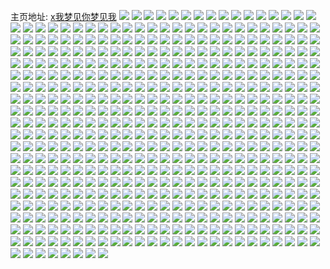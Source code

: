主页地址: [x我梦见你梦见我](https://weibo.com/u/5977188465) 
![](https://wx4.sinaimg.cn/mw2000/006wvFLzly1h5cghpqr9rj30j60j6wf4.jpg) 
![](https://wx4.sinaimg.cn/mw2000/006wvFLzly1h5bfsxnm4qj30ho0gt763.jpg) 
![](https://wx4.sinaimg.cn/mw2000/006wvFLzly1h5b584u27hj31400u0dmn.jpg) 
![](https://wx4.sinaimg.cn/mw2000/006wvFLzly1h5b58yd6naj308c08cglr.jpg) 
![](https://wx4.sinaimg.cn/mw2000/006wvFLzly1h57rzgthncj30n01dsadx.jpg) 
![](https://wx4.sinaimg.cn/mw2000/006wvFLzly1h577f4n6uaj30u00u03zz.jpg) 
![](https://wx4.sinaimg.cn/mw2000/006wvFLzly1h53150cgvrj30dr0deq3c.jpg) 
![](https://wx4.sinaimg.cn/mw2000/006wvFLzly1h50iwez4wej30u014g11u.jpg) 
![](https://wx4.sinaimg.cn/mw2000/006wvFLzly1h50iwbhvygj30n00c9gm1.jpg) 
![](https://wx4.sinaimg.cn/mw2000/006wvFLzly1h4ym96m2jgj30u0140afv.jpg) 
![](https://wx4.sinaimg.cn/mw2000/006wvFLzly1h4ym98xtp4j30n00n0myi.jpg) 
![](https://wx4.sinaimg.cn/mw2000/006wvFLzly1h4xebi1ktaj30n01dsjsm.jpg) 
![](https://wx4.sinaimg.cn/mw2000/006wvFLzly1h4xebi87a8j30h90aft9c.jpg) 
![](https://wx4.sinaimg.cn/mw2000/006wvFLzly1h4v18kxrm2j31400u0gw9.jpg) 
![](https://wx4.sinaimg.cn/mw2000/006wvFLzly1h4v18leuzsj31400u07a9.jpg) 
![](https://wx4.sinaimg.cn/mw2000/006wvFLzly1h4v19a64v6j30u00vjq6n.jpg) 
![](https://wx4.sinaimg.cn/mw2000/006wvFLzly1h4v18tbi1nj30dw0dwt9n.jpg) 
![](https://wx4.sinaimg.cn/mw2000/006wvFLzly1h4typhq037j31870u0432.jpg) 
![](https://wx4.sinaimg.cn/mw2000/006wvFLzly1h4rpqqn0ssj30gq0afjrj.jpg) 
![](https://wx4.sinaimg.cn/mw2000/006wvFLzly1h4rpqq6gh0j30hs0hsq3z.jpg) 
![](https://wx4.sinaimg.cn/mw2000/006wvFLzly1h4rdmv8sh6j30er0c674j.jpg) 
![](https://wx4.sinaimg.cn/mw2000/006wvFLzly1h4qjcexuu9j31900oln05.jpg) 
![](https://wx4.sinaimg.cn/mw2000/006wvFLzly1h4qj7uxaqcj30tu0x9gsr.jpg) 
![](https://wx4.sinaimg.cn/mw2000/006wvFLzly1h4qjdrmn6wj30n00v0q4d.jpg) 
![](https://wx4.sinaimg.cn/mw2000/006wvFLzly1h4qj7vga4mj30n01ds0tx.jpg) 
![](https://wx4.sinaimg.cn/mw2000/006wvFLzly1h4qjee7ze7j30hj09zaae.jpg) 
![](https://wx4.sinaimg.cn/mw2000/006wvFLzly1h4qj695xwqj30j60j6gn0.jpg) 
![](https://wx4.sinaimg.cn/mw2000/006wvFLzgy1h4q0z26gt5j31940u0alg.jpg) 
![](https://wx4.sinaimg.cn/mw2000/006wvFLzgy1h4q0zhzun3j30bg0aoq37.jpg) 
![](https://wx4.sinaimg.cn/mw2000/006wvFLzgy1h4petecepoj31400u0q9x.jpg) 
![](https://wx4.sinaimg.cn/mw2000/006wvFLzgy1h4pet8uw4bj30n01dsn1t.jpg) 
![](https://wx4.sinaimg.cn/mw2000/006wvFLzgy1h4o6inr2l4j33402c0e82.jpg) 
![](https://wx4.sinaimg.cn/mw2000/006wvFLzgy1h4n26nofdzj33402c0kjl.jpg) 
![](https://wx4.sinaimg.cn/mw2000/006wvFLzgy1h4n26lu2fsj33402c0u0x.jpg) 
![](https://wx4.sinaimg.cn/mw2000/006wvFLzgy1h4n26ji8olj33402c0kjm.jpg) 
![](https://wx4.sinaimg.cn/mw2000/006wvFLzgy1h4n26tpj30j30ho0lxtbp.jpg) 
![](https://wx4.sinaimg.cn/mw2000/006wvFLzgy1h4lw2sop1gj30gi0rhgow.jpg) 
![](https://wx4.sinaimg.cn/mw2000/006wvFLzgy1h4lve08qzvj30hd0u4wij.jpg) 
![](https://wx4.sinaimg.cn/mw2000/006wvFLzgy1h4lve10fwjj30hn0uwn0a.jpg) 
![](https://wx4.sinaimg.cn/mw2000/006wvFLzgy1h4lve1u97kj30i40mwgoo.jpg) 
![](https://wx4.sinaimg.cn/mw2000/006wvFLzgy1h4lveoqeeuj30i20zc0xh.jpg) 
![](https://wx4.sinaimg.cn/mw2000/006wvFLzgy1h4lvf2uycoj30gz0gztam.jpg) 
![](https://wx4.sinaimg.cn/mw2000/006wvFLzly1h4jlxqvyauj308c087jrh.jpg) 
![](https://wx4.sinaimg.cn/mw2000/006wvFLzly1h4ib3kht56j31ds0n0wzy.jpg) 
![](https://wx4.sinaimg.cn/mw2000/006wvFLzly1h4g5nbvpnej31z322dhdt.jpg) 
![](https://wx4.sinaimg.cn/mw2000/006wvFLzly1h4g5ncw1psj32021zxnpd.jpg) 
![](https://wx4.sinaimg.cn/mw2000/006wvFLzly1h4g5ndbd5nj30iu0iuwf6.jpg) 
![](https://wx4.sinaimg.cn/mw2000/006wvFLzly1h4eyb6gluxj30hk14yahw.jpg) 
![](https://wx4.sinaimg.cn/mw2000/006wvFLzly1h4eyblkuv6j30gi12sq7r.jpg) 
![](https://wx4.sinaimg.cn/mw2000/006wvFLzly1h4ey41xb3xj30gb10qwgw.jpg) 
![](https://wx4.sinaimg.cn/mw2000/006wvFLzly1h4e9xfkghnj30u00u0tdx.jpg) 
![](https://wx4.sinaimg.cn/mw2000/006wvFLzly1h4cq6akidgj30qo1jk7bu.jpg) 
![](https://wx4.sinaimg.cn/mw2000/006wvFLzly1h4cnlu468gj32c0340u0y.jpg) 
![](https://wx4.sinaimg.cn/mw2000/006wvFLzly1h4cnm0evvej30rh11pn2u.jpg) 
![](https://wx4.sinaimg.cn/mw2000/006wvFLzly1h4cnm8xkonj30hp0vtaf7.jpg) 
![](https://wx4.sinaimg.cn/mw2000/006wvFLzly1h4cnlzun7rj33402c0e82.jpg) 
![](https://wx4.sinaimg.cn/mw2000/006wvFLzly1h4cnlst4omj31ds0n0qli.jpg) 
![](https://wx4.sinaimg.cn/mw2000/006wvFLzly1h4cnlx9f14j31ds0n0qrv.jpg) 
![](https://wx4.sinaimg.cn/mw2000/006wvFLzly1h4bihr4pxsj32u72b14qr.jpg) 
![](https://wx4.sinaimg.cn/mw2000/006wvFLzly1h4bigbedi2j32vd288b2a.jpg) 
![](https://wx4.sinaimg.cn/mw2000/006wvFLzly1h4big9j82bj31g811zh1i.jpg) 
![](https://wx4.sinaimg.cn/mw2000/006wvFLzly1h4bigbsfgqj30h10iomz4.jpg) 
![](https://wx4.sinaimg.cn/mw2000/006wvFLzly1h4ad826b8zj33402c0x6r.jpg) 
![](https://wx4.sinaimg.cn/mw2000/006wvFLzly1h4ad83o5xlj33402c0npf.jpg) 
![](https://wx4.sinaimg.cn/mw2000/006wvFLzly1h4ad85yesnj33402c01l0.jpg) 
![](https://wx4.sinaimg.cn/mw2000/006wvFLzly1h4ad87bkxzj33402c04qq.jpg) 
![](https://wx4.sinaimg.cn/mw2000/006wvFLzly1h4ad88aqqfj33402c0u0x.jpg) 
![](https://wx4.sinaimg.cn/mw2000/006wvFLzly1h4ad89ea2hj33402c0kjm.jpg) 
![](https://wx4.sinaimg.cn/mw2000/006wvFLzly1h4ad8bu6qzj33402c0hdw.jpg) 
![](https://wx4.sinaimg.cn/mw2000/006wvFLzly1h4ad8d7s42j33402c07wi.jpg) 
![](https://wx4.sinaimg.cn/mw2000/006wvFLzly1h4ad8fskycj33402c0e83.jpg) 
![](https://wx4.sinaimg.cn/mw2000/006wvFLzly1h4ad8h1wbpj33402c0qv5.jpg) 
![](https://wx4.sinaimg.cn/mw2000/006wvFLzly1h4ad8i35qgj33402c0b2a.jpg) 
![](https://wx4.sinaimg.cn/mw2000/006wvFLzly1h4ad8jn3nyj33402c07wj.jpg) 
![](https://wx4.sinaimg.cn/mw2000/006wvFLzly1h4ad8lltruj33402c0npd.jpg) 
![](https://wx4.sinaimg.cn/mw2000/006wvFLzly1h4adhi5ttnj325l2vu4qp.jpg) 
![](https://wx4.sinaimg.cn/mw2000/006wvFLzly1h48x0abozkj30bk0kt75l.jpg) 
![](https://wx4.sinaimg.cn/mw2000/006wvFLzly1h48x5bw7o4j30kw0hddi3.jpg) 
![](https://wx4.sinaimg.cn/mw2000/006wvFLzly1h48x1l5qyij30h9126q6v.jpg) 
![](https://wx4.sinaimg.cn/mw2000/006wvFLzly1h48x07htmij32c01nk4qp.jpg) 
![](https://wx4.sinaimg.cn/mw2000/006wvFLzly1h48x0bqhewj330b22h7wi.jpg) 
![](https://wx4.sinaimg.cn/mw2000/006wvFLzly1h481hza81sj30n01dsk87.jpg) 
![](https://wx4.sinaimg.cn/mw2000/006wvFLzly1h481juq13jj30mr0cxt9j.jpg) 
![](https://wx4.sinaimg.cn/mw2000/006wvFLzly1h481jc3sfpj30u01hc10y.jpg) 
![](https://wx4.sinaimg.cn/mw2000/006wvFLzly1h481jfauvdj30jb0etjtg.jpg) 
![](https://wx4.sinaimg.cn/mw2000/006wvFLzly1h481jd753cj30t50vm76t.jpg) 
![](https://wx4.sinaimg.cn/mw2000/006wvFLzly1h481jcpjcej30n00j2wf3.jpg) 
![](https://wx4.sinaimg.cn/mw2000/006wvFLzly1h47lqhetevj32y624mu0y.jpg) 
![](https://wx4.sinaimg.cn/mw2000/006wvFLzly1h47lqizb7jj33402c0u0x.jpg) 
![](https://wx4.sinaimg.cn/mw2000/006wvFLzly1h47lqkr2r7j33402c0b2a.jpg) 
![](https://wx4.sinaimg.cn/mw2000/006wvFLzly1h47lqmf7gsj334020xb2a.jpg) 
![](https://wx4.sinaimg.cn/mw2000/006wvFLzly1h47lqnpg73j33402c0kjl.jpg) 
![](https://wx4.sinaimg.cn/mw2000/006wvFLzly1h47lqrc31uj33402c0hdu.jpg) 
![](https://wx4.sinaimg.cn/mw2000/006wvFLzly1h45r09wltcj32qa21pe81.jpg) 
![](https://wx4.sinaimg.cn/mw2000/006wvFLzly1h45r0afgkpj30qg0k4thp.jpg) 
![](https://wx4.sinaimg.cn/mw2000/006wvFLzly1h45r0auulpj30j7105afe.jpg) 
![](https://wx4.sinaimg.cn/mw2000/006wvFLzly1h45r0b4le3j30ji0bdq5c.jpg) 
![](https://wx4.sinaimg.cn/mw2000/006wvFLzly1h43ah4k5ipj30kk0em0uu.jpg) 
![](https://wx4.sinaimg.cn/mw2000/006wvFLzly1h43ahwbv7zj30gu0c7q4d.jpg) 
![](https://wx4.sinaimg.cn/mw2000/006wvFLzly1h43ahcwowdj33402c0u0x.jpg) 
![](https://wx4.sinaimg.cn/mw2000/006wvFLzly1h43ahxut2qj33402c0kjm.jpg) 
![](https://wx4.sinaimg.cn/mw2000/006wvFLzly1h43ahzfbcij33402c0kjm.jpg) 
![](https://wx4.sinaimg.cn/mw2000/006wvFLzly1h43ahb56ytj33402c0hdv.jpg) 
![](https://wx4.sinaimg.cn/mw2000/006wvFLzly1h428fmesnuj30j60j6jsw.jpg) 
![](https://wx4.sinaimg.cn/mw2000/006wvFLzly1h428ir1n8zj30gl13vn18.jpg) 
![](https://wx4.sinaimg.cn/mw2000/006wvFLzly1h4173ep0uyj30j60j6jsw.jpg) 
![](https://wx4.sinaimg.cn/mw2000/006wvFLzly1h4121vt2l7j30h114mwkd.jpg) 
![](https://wx4.sinaimg.cn/mw2000/006wvFLzly1h4121w3scpj30hv13fn2l.jpg) 
![](https://wx4.sinaimg.cn/mw2000/006wvFLzly1h4121vjgsij30h911njwp.jpg) 
![](https://wx4.sinaimg.cn/mw2000/006wvFLzly1h411vmovllj30tz0mik4j.jpg) 
![](https://wx4.sinaimg.cn/mw2000/006wvFLzly1h411vnfrsrj31co0rdnco.jpg) 
![](https://wx4.sinaimg.cn/mw2000/006wvFLzly1h411vm074sj30tz0mi7c9.jpg) 
![](https://wx4.sinaimg.cn/mw2000/006wvFLzly1h411vprsnhj313u0svwru.jpg) 
![](https://wx4.sinaimg.cn/mw2000/006wvFLzly1h4121v5z7dj30fo14pdkl.jpg) 
![](https://wx4.sinaimg.cn/mw2000/006wvFLzly1h3zuj1r98ej30hs0hsq4v.jpg) 
![](https://wx4.sinaimg.cn/mw2000/006wvFLzly1h3ytr08lesj30kb0mw79b.jpg) 
![](https://wx4.sinaimg.cn/mw2000/006wvFLzly1h3ytr0kcfxj31c60it75q.jpg) 
![](https://wx4.sinaimg.cn/mw2000/006wvFLzly1h3ytqzs6arj30jg0jgdhm.jpg) 
![](https://wx4.sinaimg.cn/mw2000/006wvFLzly1h3yr7mgec0j30hi0hugnp.jpg) 
![](https://wx4.sinaimg.cn/mw2000/006wvFLzly1h3xlzkjunqj33402c0x6q.jpg) 
![](https://wx4.sinaimg.cn/mw2000/006wvFLzly1h3xlzlj4fdj30h711g43v.jpg) 
![](https://wx4.sinaimg.cn/mw2000/006wvFLzly1h3xm01np2rj30hv0kk0vw.jpg) 
![](https://wx4.sinaimg.cn/mw2000/006wvFLzly1h3xlzmq10fj32c0340hdu.jpg) 
![](https://wx4.sinaimg.cn/mw2000/006wvFLzly1h3xlzga41kj30n01dsdgl.jpg) 
![](https://wx4.sinaimg.cn/mw2000/006wvFLzly1h3xm3prsmmj30fb0fngo7.jpg) 
![](https://wx4.sinaimg.cn/mw2000/006wvFLzly1h3v9a0t1qkj30fx0kvjut.jpg) 
![](https://wx4.sinaimg.cn/mw2000/006wvFLzly1h3u47h7bdij30gd0eg764.jpg) 
![](https://wx4.sinaimg.cn/mw2000/006wvFLzly1h3u474pgh5j33402c0u0y.jpg) 
![](https://wx4.sinaimg.cn/mw2000/006wvFLzly1h3u47hy53jj30m80godhk.jpg) 
![](https://wx4.sinaimg.cn/mw2000/006wvFLzly1h3u47caqb8j33402c0qv5.jpg) 
![](https://wx4.sinaimg.cn/mw2000/006wvFLzly1h3u47eqtwuj32c03401kz.jpg) 
![](https://wx4.sinaimg.cn/mw2000/006wvFLzly1h3u477lb5ij33402c0e81.jpg) 
![](https://wx4.sinaimg.cn/mw2000/006wvFLzly1h3snbwvmxmj30gz0x8mz3.jpg) 
![](https://wx4.sinaimg.cn/mw2000/006wvFLzly1h3snbwkds0j30hd0dggm6.jpg) 
![](https://wx4.sinaimg.cn/mw2000/006wvFLzly1h3snciwwxej30u01hc7f1.jpg) 
![](https://wx4.sinaimg.cn/mw2000/006wvFLzly1h3sh1i16v2j30jz0ic75s.jpg) 
![](https://wx4.sinaimg.cn/mw2000/006wvFLzly1h3q5pxvm70j31ds0n0av3.jpg) 
![](https://wx4.sinaimg.cn/mw2000/006wvFLzly1h3q5pv8a15j31ds0n0asm.jpg) 
![](https://wx4.sinaimg.cn/mw2000/006wvFLzly1h3q5q0189xj31ds0n0kal.jpg) 
![](https://wx4.sinaimg.cn/mw2000/006wvFLzly1h3q5q2hrlsj31ds0n04ia.jpg) 
![](https://wx4.sinaimg.cn/mw2000/006wvFLzly1h3q5q5ke9xj31ds0n0qq6.jpg) 
![](https://wx4.sinaimg.cn/mw2000/006wvFLzly1h3q5q9nj13j31ds0n0e2v.jpg) 
![](https://wx4.sinaimg.cn/mw2000/006wvFLzly1h3q5qcifvbj31ds0n0qps.jpg) 
![](https://wx4.sinaimg.cn/mw2000/006wvFLzly1h3q5qf073qj31ds0n0qod.jpg) 
![](https://wx4.sinaimg.cn/mw2000/006wvFLzly1h3oxnzocz9j30jd0glq6l.jpg) 
![](https://wx4.sinaimg.cn/mw2000/006wvFLzly1h3oxnuwv1wj30ga0h041o.jpg) 
![](https://wx4.sinaimg.cn/mw2000/006wvFLzly1h3oeir89ltj30fq0j5t9g.jpg) 
![](https://wx4.sinaimg.cn/mw2000/006wvFLzly1h3oeithf2ej31ds0n0goj.jpg) 
![](https://wx4.sinaimg.cn/mw2000/006wvFLzly1h3odewn32uj32c0340x6p.jpg) 
![](https://wx4.sinaimg.cn/mw2000/006wvFLzly1h3oddr8c8kj30tz0miq9x.jpg) 
![](https://wx4.sinaimg.cn/mw2000/006wvFLzly1h3odexbkusj31u31dk7s3.jpg) 
![](https://wx4.sinaimg.cn/mw2000/006wvFLzly1h3oddsloe5j33402c07wi.jpg) 
![](https://wx4.sinaimg.cn/mw2000/006wvFLzly1h3oddt99jej30tz0mi106.jpg) 
![](https://wx4.sinaimg.cn/mw2000/006wvFLzly1h3oddrsq6uj30i506ht8y.jpg) 
![](https://wx4.sinaimg.cn/mw2000/006wvFLzly1h3oddtulzuj33402c0e81.jpg) 
![](https://wx4.sinaimg.cn/mw2000/006wvFLzly1h3odey9s2tj33402c0npe.jpg) 
![](https://wx4.sinaimg.cn/mw2000/006wvFLzly1h3odeuujxyj32c0340qv6.jpg) 
![](https://wx4.sinaimg.cn/mw2000/006wvFLzly1h3mfyckgt9j30ip05gq3s.jpg) 
![](https://wx4.sinaimg.cn/mw2000/006wvFLzly1h3mfyc50x2j30tz0migte.jpg) 
![](https://wx4.sinaimg.cn/mw2000/006wvFLzly1h3m0bw9hlwj30kb0orq82.jpg) 
![](https://wx4.sinaimg.cn/mw2000/006wvFLzly1h3kuf1q740j33402c0e83.jpg) 
![](https://wx4.sinaimg.cn/mw2000/006wvFLzly1h3kufgz96aj32272qx7wh.jpg) 
![](https://wx4.sinaimg.cn/mw2000/006wvFLzly1h3kuffisfpj33402c07wi.jpg) 
![](https://wx4.sinaimg.cn/mw2000/006wvFLzly1h3jknwu7tdj32c03407wi.jpg) 
![](https://wx4.sinaimg.cn/mw2000/006wvFLzly1h3jknyay2oj30tz0mi174.jpg) 
![](https://wx4.sinaimg.cn/mw2000/006wvFLzly1h3jknz53ctj30tz0min8d.jpg) 
![](https://wx4.sinaimg.cn/mw2000/006wvFLzly1h3jko0d3pkj30tz0miwpz.jpg) 
![](https://wx4.sinaimg.cn/mw2000/006wvFLzly1h3jko2hm96j32c03401l0.jpg) 
![](https://wx4.sinaimg.cn/mw2000/006wvFLzly1h3jknzis5qj30ku0kuq4g.jpg) 
![](https://wx4.sinaimg.cn/mw2000/006wvFLzly1h3ik33bq78j32c0341npe.jpg) 
![](https://wx4.sinaimg.cn/mw2000/006wvFLzly1h3ik377kfhj31ds0n0dxy.jpg) 
![](https://wx4.sinaimg.cn/mw2000/006wvFLzly1h3ik34rvisj30gm0fxabm.jpg) 
![](https://wx4.sinaimg.cn/mw2000/006wvFLzly1h3ik329fo5j30gw0xzn0s.jpg) 
![](https://wx4.sinaimg.cn/mw2000/006wvFLzly1h3haeqo55jj32c0340u0y.jpg) 
![](https://wx4.sinaimg.cn/mw2000/006wvFLzly1h3haeol45xj30jw0jw40o.jpg) 
![](https://wx4.sinaimg.cn/mw2000/006wvFLzly1h3g2r13vakj33402c0kjm.jpg) 
![](https://wx4.sinaimg.cn/mw2000/006wvFLzly1h3g2o3tgeoj32c0340b2a.jpg) 
![](https://wx4.sinaimg.cn/mw2000/006wvFLzly1h3fx7o5iooj33402c0kjn.jpg) 
![](https://wx4.sinaimg.cn/mw2000/006wvFLzly1h3fx7sixaxj33402c0b2a.jpg) 
![](https://wx4.sinaimg.cn/mw2000/006wvFLzly1h3fxbkxmulj30g20diwgn.jpg) 
![](https://wx4.sinaimg.cn/mw2000/006wvFLzly1h3fx7t3nkbj30u00tmdjs.jpg) 
![](https://wx4.sinaimg.cn/mw2000/006wvFLzly1h3ez3yzpx6j30gt1220zj.jpg) 
![](https://wx4.sinaimg.cn/mw2000/006wvFLzly1h3ez41x2iqj31ds0n0qi3.jpg) 
![](https://wx4.sinaimg.cn/mw2000/006wvFLzly1h3ez4271wuj30jz0icq4b.jpg) 
![](https://wx4.sinaimg.cn/mw2000/006wvFLzly1h3em3ad686j30xx0lu44e.jpg) 
![](https://wx4.sinaimg.cn/mw2000/006wvFLzly1h3cs4gs0qmj30my09p74t.jpg) 
![](https://wx4.sinaimg.cn/mw2000/006wvFLzly1h3cs4f0zfdj33402c0qv7.jpg) 
![](https://wx4.sinaimg.cn/mw2000/006wvFLzly1h3bk0ufxurj32on1rm1kx.jpg) 
![](https://wx4.sinaimg.cn/mw2000/006wvFLzly1h3bk0wb8z8j32ys26ye82.jpg) 
![](https://wx4.sinaimg.cn/mw2000/006wvFLzly1h3bk0x8w5nj31y51ep1kx.jpg) 
![](https://wx4.sinaimg.cn/mw2000/006wvFLzly1h3bk0rvbmmj32ky1z9u0x.jpg) 
![](https://wx4.sinaimg.cn/mw2000/006wvFLzly1h3bk0th6a6j33402c07wi.jpg) 
![](https://wx4.sinaimg.cn/mw2000/006wvFLzly1h3bk2lsmoij331b1ujnpd.jpg) 
![](https://wx4.sinaimg.cn/mw2000/006wvFLzly1h3bk2j68irj33402c07wi.jpg) 
![](https://wx4.sinaimg.cn/mw2000/006wvFLzly1h3bk2kskuwj33022914qq.jpg) 
![](https://wx4.sinaimg.cn/mw2000/006wvFLzly1h3bk1az3p6j30hl112gpz.jpg) 
![](https://wx4.sinaimg.cn/mw2000/006wvFLzly1h39c8v4vwnj33402c0b29.jpg) 
![](https://wx4.sinaimg.cn/mw2000/006wvFLzly1h39c8w5w75j33402c07wh.jpg) 
![](https://wx4.sinaimg.cn/mw2000/006wvFLzly1h39c8tio44j31mo268b29.jpg) 
![](https://wx4.sinaimg.cn/mw2000/006wvFLzly1h39c8y5exuj30tz0min3c.jpg) 
![](https://wx4.sinaimg.cn/mw2000/006wvFLzly1h38o8mfql7j30eq0de0tc.jpg) 
![](https://wx4.sinaimg.cn/mw2000/006wvFLzly1h384sr56bqj30mz12679d.jpg) 
![](https://wx4.sinaimg.cn/mw2000/006wvFLzly1h384srfmsfj30n010haf9.jpg) 
![](https://wx4.sinaimg.cn/mw2000/006wvFLzly1h384sqdnk2j30n0081q48.jpg) 
![](https://wx4.sinaimg.cn/mw2000/006wvFLzly1h384srpb81j30n013sgrl.jpg) 
![](https://wx4.sinaimg.cn/mw2000/006wvFLzly1h36vpbkoy9j32c0340hdw.jpg) 
![](https://wx4.sinaimg.cn/mw2000/006wvFLzly1h36vpholvsj32c0340e82.jpg) 
![](https://wx4.sinaimg.cn/mw2000/006wvFLzly1h35wlq4p0ij30n01dstal.jpg) 
![](https://wx4.sinaimg.cn/mw2000/006wvFLzly1h35wlqivzdj30lx0lxq4q.jpg) 
![](https://wx4.sinaimg.cn/mw2000/006wvFLzly1h35qsey9faj30tz0miqax.jpg) 
![](https://wx4.sinaimg.cn/mw2000/006wvFLzly1h35qsfvadbj30tz0mhdqj.jpg) 
![](https://wx4.sinaimg.cn/mw2000/006wvFLzly1h35qsh3tqzj30tz0min51.jpg) 
![](https://wx4.sinaimg.cn/mw2000/006wvFLzly1h33fpy1k5qj33402c04qr.jpg) 
![](https://wx4.sinaimg.cn/mw2000/006wvFLzly1h33fpyp694j31d30rl7b4.jpg) 
![](https://wx4.sinaimg.cn/mw2000/006wvFLzly1h33fq09eq3j33402c01kx.jpg) 
![](https://wx4.sinaimg.cn/mw2000/006wvFLzly1h33fq1n8hlj33402c07wh.jpg) 
![](https://wx4.sinaimg.cn/mw2000/006wvFLzly1h33fpvjm6xj330k29fhdu.jpg) 
![](https://wx4.sinaimg.cn/mw2000/006wvFLzly1h33fq2p93pj32zw28xhdt.jpg) 
![](https://wx4.sinaimg.cn/mw2000/006wvFLzly1h33fq9cg6xj331g2a3qv7.jpg) 
![](https://wx4.sinaimg.cn/mw2000/006wvFLzly1h33fq65j9cj33402c0hdw.jpg) 
![](https://wx4.sinaimg.cn/mw2000/006wvFLzly1h33g04mwz5j30hv16zdmb.jpg) 
![](https://wx4.sinaimg.cn/mw2000/006wvFLzly1h31q9f2b4mj30c80c8wek.jpg) 
![](https://wx4.sinaimg.cn/mw2000/006wvFLzly1h318w5ztrij32c0340e82.jpg) 
![](https://wx4.sinaimg.cn/mw2000/006wvFLzly1h318w8dutij33402c0npe.jpg) 
![](https://wx4.sinaimg.cn/mw2000/006wvFLzly1h318wawmsnj32c0340b2c.jpg) 
![](https://wx4.sinaimg.cn/mw2000/006wvFLzly1h318wc6rr4j33402c0hdt.jpg) 
![](https://wx4.sinaimg.cn/mw2000/006wvFLzly1h318w40qr3j32o03k0x6r.jpg) 
![](https://wx4.sinaimg.cn/mw2000/006wvFLzly1h318wny4t1j30xh0u0dl5.jpg) 
![](https://wx4.sinaimg.cn/mw2000/006wvFLzly1h2zxvve3n9j33402c0u0x.jpg) 
![](https://wx4.sinaimg.cn/mw2000/006wvFLzly1h2zxvtufvnj33402c0b2a.jpg) 
![](https://wx4.sinaimg.cn/mw2000/006wvFLzly1h2zxvwpalrj33402c0b2a.jpg) 
![](https://wx4.sinaimg.cn/mw2000/006wvFLzly1h2zxvxuad3j33402c07wi.jpg) 
![](https://wx4.sinaimg.cn/mw2000/006wvFLzly1h2yy54vjhtj30fr0frgm2.jpg) 
![](https://wx4.sinaimg.cn/mw2000/006wvFLzly1h2yxz9q509j30n01dskjl.jpg) 
![](https://wx4.sinaimg.cn/mw2000/006wvFLzly1h2yy56f3q1j30jj0t6n0e.jpg) 
![](https://wx4.sinaimg.cn/mw2000/006wvFLzly1h2wfyqvuirj33402c0b2b.jpg) 
![](https://wx4.sinaimg.cn/mw2000/006wvFLzly1h2wfysmnv5j33402c0kjm.jpg) 
![](https://wx4.sinaimg.cn/mw2000/006wvFLzly1h2wfyugoioj33402c01ky.jpg) 
![](https://wx4.sinaimg.cn/mw2000/006wvFLzly1h2wfz3wcd1j30uj0gln2i.jpg) 
![](https://wx4.sinaimg.cn/mw2000/006wvFLzly1h2ucetj247j30eq0dedgd.jpg) 
![](https://wx4.sinaimg.cn/mw2000/006wvFLzly1h2u3nols6cj33402c0u0y.jpg) 
![](https://wx4.sinaimg.cn/mw2000/006wvFLzly1h2u3npahc4j31lk1767u7.jpg) 
![](https://wx4.sinaimg.cn/mw2000/006wvFLzly1h2u3w8rs0bj30is08yab9.jpg) 
![](https://wx4.sinaimg.cn/mw2000/006wvFLzly1h2tvbe4ry4j30go0got99.jpg) 
![](https://wx4.sinaimg.cn/mw2000/006wvFLzly1h2sokw1e99j30n00kadi3.jpg) 
![](https://wx4.sinaimg.cn/mw2000/006wvFLzly1h2sokrgaidj30n00c73zo.jpg) 
![](https://wx4.sinaimg.cn/mw2000/006wvFLzly1h2sokw7yk6j30n00b4myg.jpg) 
![](https://wx4.sinaimg.cn/mw2000/006wvFLzly1h2sol08u5ij30mz0cjmyx.jpg) 
![](https://wx4.sinaimg.cn/mw2000/006wvFLzly1h2sol0h8tij30mt0aswg6.jpg) 
![](https://wx4.sinaimg.cn/mw2000/006wvFLzly1h2sotifsy4j30n01dsdw3.jpg) 
![](https://wx4.sinaimg.cn/mw2000/006wvFLzly1h2sotir8iwj30u00sttbm.jpg) 
![](https://wx4.sinaimg.cn/mw2000/006wvFLzly1h2s157z593j30mz0k00wk.jpg) 
![](https://wx4.sinaimg.cn/mw2000/006wvFLzly1h2qpmg9vfij33402c04qq.jpg) 
![](https://wx4.sinaimg.cn/mw2000/006wvFLzly1h2qpogk9d6j30yt0ra174.jpg) 
![](https://wx4.sinaimg.cn/mw2000/006wvFLzly1h2qpmo4r1hj33402c0kjn.jpg) 
![](https://wx4.sinaimg.cn/mw2000/006wvFLzly1h2qpoe29fpj310q0s8k5r.jpg) 
![](https://wx4.sinaimg.cn/mw2000/006wvFLzly1h2qpn35uwxj33402c0kjm.jpg) 
![](https://wx4.sinaimg.cn/mw2000/006wvFLzly1h2qpn02qjvj33402c07wj.jpg) 
![](https://wx4.sinaimg.cn/mw2000/006wvFLzly1h2qpor7ewgj31t00u0ww3.jpg) 
![](https://wx4.sinaimg.cn/mw2000/006wvFLzly1h2qpnlydiaj309p062wem.jpg) 
![](https://wx4.sinaimg.cn/mw2000/006wvFLzly1h2qpmkbcioj32c03404qq.jpg) 
![](https://wx4.sinaimg.cn/mw2000/006wvFLzly1h2pl02glxmj30rs0oi40a.jpg) 
![](https://wx4.sinaimg.cn/mw2000/006wvFLzly1h2pkvk92bzj30hj0kb0wj.jpg) 
![](https://wx4.sinaimg.cn/mw2000/006wvFLzly1h2phllz0iuj31o01901kx.jpg) 
![](https://wx4.sinaimg.cn/mw2000/006wvFLzly1h2phlp6d2sj31o0190b03.jpg) 
![](https://wx4.sinaimg.cn/mw2000/006wvFLzly1h2phlqc8dfj31o0190kfe.jpg) 
![](https://wx4.sinaimg.cn/mw2000/006wvFLzly1h2phlqz1mwj33402c0e81.jpg) 
![](https://wx4.sinaimg.cn/mw2000/006wvFLzly1h2phm3hx1aj30cu0cu3ym.jpg) 
![](https://wx4.sinaimg.cn/mw2000/006wvFLzly1h2oiolg35fj33402c0kjl.jpg) 
![](https://wx4.sinaimg.cn/mw2000/006wvFLzly1h2oip4o6xgj30go0goabs.jpg) 
![](https://wx4.sinaimg.cn/mw2000/006wvFLzly1h2o154nc3uj30rs0oi40a.jpg) 
![](https://wx4.sinaimg.cn/mw2000/006wvFLzly1h2n6jlrqkbj33402c0x6q.jpg) 
![](https://wx4.sinaimg.cn/mw2000/006wvFLzly1h2n6jmbykwj30n01ds11c.jpg) 
![](https://wx4.sinaimg.cn/mw2000/006wvFLzly1h2n6jml3obj30n00rwjuu.jpg) 
![](https://wx4.sinaimg.cn/mw2000/006wvFLzly1h2kzpg8l9yj30u01790xs.jpg) 
![](https://wx4.sinaimg.cn/mw2000/006wvFLzly1h2il6ykwlfj33402c0kjm.jpg) 
![](https://wx4.sinaimg.cn/mw2000/006wvFLzly1h2hir3jl7zj31ds0n0gxb.jpg) 
![](https://wx4.sinaimg.cn/mw2000/006wvFLzly1h2hir58cp0j31ds0n013a.jpg) 
![](https://wx4.sinaimg.cn/mw2000/006wvFLzly1h2hir5gtxaj30cu0cu3ym.jpg) 
![](https://wx4.sinaimg.cn/mw2000/006wvFLzly1h2g9hwgadqj31hc0o0akj.jpg) 
![](https://wx4.sinaimg.cn/mw2000/006wvFLzly1h2g9hwvgisj30zk1be105.jpg) 
![](https://wx4.sinaimg.cn/mw2000/006wvFLzly1h2g9ilew9wj33402c0qv6.jpg) 
![](https://wx4.sinaimg.cn/mw2000/006wvFLzly1h2g9i9pg9fj33402c0qv6.jpg) 
![](https://wx4.sinaimg.cn/mw2000/006wvFLzly1h2g9hyypx6j33402c0e82.jpg) 
![](https://wx4.sinaimg.cn/mw2000/006wvFLzly1h2g9idj5prj33402c0hdu.jpg) 
![](https://wx4.sinaimg.cn/mw2000/006wvFLzly1h2g9ihlyvxj33402c0x6r.jpg) 
![](https://wx4.sinaimg.cn/mw2000/006wvFLzly1h2g9hucbmtj32wk26fkjl.jpg) 
![](https://wx4.sinaimg.cn/mw2000/006wvFLzly1h2f4154ncuj33402c0b2a.jpg) 
![](https://wx4.sinaimg.cn/mw2000/006wvFLzly1h2f417i6vmj33402c0qv6.jpg) 
![](https://wx4.sinaimg.cn/mw2000/006wvFLzly1h2f416evgkj33402c0qv6.jpg) 
![](https://wx4.sinaimg.cn/mw2000/006wvFLzly1h2f418kxnnj33402c0qv6.jpg) 
![](https://wx4.sinaimg.cn/mw2000/006wvFLzly1h2f41bwnrgj33402c0npe.jpg) 
![](https://wx4.sinaimg.cn/mw2000/006wvFLzly1h2f41hx1hrj33402c01kz.jpg) 
![](https://wx4.sinaimg.cn/mw2000/006wvFLzly1h2f41gpavkj33402c0qv6.jpg) 
![](https://wx4.sinaimg.cn/mw2000/006wvFLzly1h2f41du0pnj32c03401ky.jpg) 
![](https://wx4.sinaimg.cn/mw2000/006wvFLzly1h2f41f7ixzj32c0340qv5.jpg) 
![](https://wx4.sinaimg.cn/mw2000/006wvFLzly1h2f42z07dej30n01ds4li.jpg) 
![](https://wx4.sinaimg.cn/mw2000/006wvFLzly1h2f4196kjvj30n01ds450.jpg) 
![](https://wx4.sinaimg.cn/mw2000/006wvFLzly1h2f413oyyvj33402c0x6p.jpg) 
![](https://wx4.sinaimg.cn/mw2000/006wvFLzly1h2f41cogwbj30u01hcthl.jpg) 
![](https://wx4.sinaimg.cn/mw2000/006wvFLzly1h2f41j6nk0j33402c04qq.jpg) 
![](https://wx4.sinaimg.cn/mw2000/006wvFLzly1h2f41kdn66j33402c0npf.jpg) 
![](https://wx4.sinaimg.cn/mw2000/006wvFLzly1h2dy86mrt8j33402c0qv6.jpg) 
![](https://wx4.sinaimg.cn/mw2000/006wvFLzly1h2dy855rcpj33402c0npd.jpg) 
![](https://wx4.sinaimg.cn/mw2000/006wvFLzly1h2dy87obc8j33402c0npd.jpg) 
![](https://wx4.sinaimg.cn/mw2000/006wvFLzly1h2dy8pruobj33402c04qq.jpg) 
![](https://wx4.sinaimg.cn/mw2000/006wvFLzly1h2dyanjuv7j30n00lyjuf.jpg) 
![](https://wx4.sinaimg.cn/mw2000/006wvFLzly1h2dy83m0dtj33402c0b2a.jpg) 
![](https://wx4.sinaimg.cn/mw2000/006wvFLzly1h2cszro4hwj33402c0b29.jpg) 
![](https://wx4.sinaimg.cn/mw2000/006wvFLzly1h2csztjlj5j33402c0u0x.jpg) 
![](https://wx4.sinaimg.cn/mw2000/006wvFLzly1h2cszxfitzj30xc33qtx3.jpg) 
![](https://wx4.sinaimg.cn/mw2000/006wvFLzly1h2cszc2tz9j33402c04qr.jpg) 
![](https://wx4.sinaimg.cn/mw2000/006wvFLzly1h2cszn5yc2j33301vt7wi.jpg) 
![](https://wx4.sinaimg.cn/mw2000/006wvFLzly1h2cszhe81qj32ni1zs4qq.jpg) 
![](https://wx4.sinaimg.cn/mw2000/006wvFLzly1h2cszpg6dhj332g271e82.jpg) 
![](https://wx4.sinaimg.cn/mw2000/006wvFLzly1h2cszma1lyj32kt1u3e81.jpg) 
![](https://wx4.sinaimg.cn/mw2000/006wvFLzly1h2cszqpbrdj32td1qoqv5.jpg) 
![](https://wx4.sinaimg.cn/mw2000/006wvFLzly1h2ct32i9a8j332b21i1ky.jpg) 
![](https://wx4.sinaimg.cn/mw2000/006wvFLzly1h2ct317amtj32c0340x6q.jpg) 
![](https://wx4.sinaimg.cn/mw2000/006wvFLzly1h2csziry6kj33402c0npf.jpg) 
![](https://wx4.sinaimg.cn/mw2000/006wvFLzly1h2cszav2zmj33402c07wi.jpg) 
![](https://wx4.sinaimg.cn/mw2000/006wvFLzly1h2cszfxj0hj33402c04qq.jpg) 
![](https://wx4.sinaimg.cn/mw2000/006wvFLzly1h2cszjm85hj32c01ss7wh.jpg) 
![](https://wx4.sinaimg.cn/mw2000/006wvFLzly1h2cszk2cx8j30n00pkgq1.jpg) 
![](https://wx4.sinaimg.cn/mw2000/006wvFLzly1h29k2gkb3hj30go0gjq5c.jpg) 
![](https://wx4.sinaimg.cn/mw2000/006wvFLzly1h286nmh8bvj30tz0mi7f0.jpg) 
![](https://wx4.sinaimg.cn/mw2000/006wvFLzly1h286nn3j9xj30tz0miwp1.jpg) 
![](https://wx4.sinaimg.cn/mw2000/006wvFLzly1h286mc0gi9j32c0340x6q.jpg) 
![](https://wx4.sinaimg.cn/mw2000/006wvFLzly1h286nm2q60j30tz0mi131.jpg) 
![](https://wx4.sinaimg.cn/mw2000/006wvFLzly1h286mgmzscj30go0gkdh9.jpg) 
![](https://wx4.sinaimg.cn/mw2000/006wvFLzly1h26zvhaxlij30ip0krdhq.jpg) 
![](https://wx4.sinaimg.cn/mw2000/006wvFLzly1h26zv8u7brj30n00kwwfq.jpg) 
![](https://wx4.sinaimg.cn/mw2000/006wvFLzly1h26zv8g79hj30n01dsn5q.jpg) 
![](https://wx4.sinaimg.cn/mw2000/006wvFLzly1h2706y11hcj30go0exq4d.jpg) 
![](https://wx4.sinaimg.cn/mw2000/006wvFLzly1h25yjmj4inj33402c0e82.jpg) 
![](https://wx4.sinaimg.cn/mw2000/006wvFLzly1h25vcbtl0oj30n01ds4c6.jpg) 
![](https://wx4.sinaimg.cn/mw2000/006wvFLzly1h25r4e10brj30u01hck79.jpg) 
![](https://wx4.sinaimg.cn/mw2000/006wvFLzly1h25r4isih0j30iz06c3ze.jpg) 
![](https://wx4.sinaimg.cn/mw2000/006wvFLzly1h24rrjxj40j30tz0lzn2y.jpg) 
![](https://wx4.sinaimg.cn/mw2000/006wvFLzly1h24qq2pob8j31410u07an.jpg) 
![](https://wx4.sinaimg.cn/mw2000/006wvFLzly1h24rrlo2jjj30n00jzjso.jpg) 
![](https://wx4.sinaimg.cn/mw2000/006wvFLzly1h24qq1ikdej31t00u0k2t.jpg) 
![](https://wx4.sinaimg.cn/mw2000/006wvFLzly1h23tbmc0jwj30jp0cbgph.jpg) 
![](https://wx4.sinaimg.cn/mw2000/006wvFLzly1h23hws39vfj30mz0nv76m.jpg) 
![](https://wx4.sinaimg.cn/mw2000/006wvFLzly1h23hsz3wddj31250tvdre.jpg) 
![](https://wx4.sinaimg.cn/mw2000/006wvFLzly1h23hsylvt7j30oa0hogrr.jpg) 
![](https://wx4.sinaimg.cn/mw2000/006wvFLzly1h23hszjgxnj30tz0luk2q.jpg) 
![](https://wx4.sinaimg.cn/mw2000/006wvFLzly1h23ht23voxj30si0mh13i.jpg) 
![](https://wx4.sinaimg.cn/mw2000/006wvFLzly1h23ht1ex2uj30tz0mialw.jpg) 
![](https://wx4.sinaimg.cn/mw2000/006wvFLzly1h23hup136uj31vo0v8n6w.jpg) 
![](https://wx4.sinaimg.cn/mw2000/006wvFLzly1h22c70yelej30mz0d2wg8.jpg) 
![](https://wx4.sinaimg.cn/mw2000/006wvFLzly1h22c6ztkz7j31hc0u07lp.jpg) 
![](https://wx4.sinaimg.cn/mw2000/006wvFLzly1h22c70dsyjj30tz0min73.jpg) 
![](https://wx4.sinaimg.cn/mw2000/006wvFLzly1h22c70qwd5j30tz0mi7ax.jpg) 
![](https://wx4.sinaimg.cn/mw2000/006wvFLzly1h22c6yuclkj30tz0mijyw.jpg) 
![](https://wx4.sinaimg.cn/mw2000/006wvFLzly1h22ceihep6j30n01dstic.jpg) 
![](https://wx4.sinaimg.cn/mw2000/006wvFLzly1h22c8ro38yj30mk07ht9h.jpg) 
![](https://wx4.sinaimg.cn/mw2000/006wvFLzly1h21bxsf9xpj30mh12btdh.jpg) 
![](https://wx4.sinaimg.cn/mw2000/006wvFLzly1h21bycnjvij30ok0pgjwm.jpg) 
![](https://wx4.sinaimg.cn/mw2000/006wvFLzly1h20uztn01oj30q00jiq8o.jpg) 
![](https://wx4.sinaimg.cn/mw2000/006wvFLzly1h20uzuyjebj33402c0b2b.jpg) 
![](https://wx4.sinaimg.cn/mw2000/006wvFLzly1h20uzs1eg5j33402c04qr.jpg) 
![](https://wx4.sinaimg.cn/mw2000/006wvFLzly1h20v1elznfj32c03401ky.jpg) 
![](https://wx4.sinaimg.cn/mw2000/006wvFLzly1h20v2crv3cj30tz0miakj.jpg) 
![](https://wx4.sinaimg.cn/mw2000/006wvFLzly1h20lv76prgj30rs0kuaeu.jpg) 
![](https://wx4.sinaimg.cn/mw2000/006wvFLzly1h1yosnlmzgj30tz0miwm3.jpg) 
![](https://wx4.sinaimg.cn/mw2000/006wvFLzly1h1yosmxu18j32c0340qv5.jpg) 
![](https://wx4.sinaimg.cn/mw2000/006wvFLzly1h1yosp8n36j32c0340x6p.jpg) 
![](https://wx4.sinaimg.cn/mw2000/006wvFLzly1h1wvf0iz1zj32yj25zb2a.jpg) 
![](https://wx4.sinaimg.cn/mw2000/006wvFLzly1h1wvk9w5rnj33402b0kjm.jpg) 
![](https://wx4.sinaimg.cn/mw2000/006wvFLzly1h1wvlr22gxj31g51o74qp.jpg) 
![](https://wx4.sinaimg.cn/mw2000/006wvFLzly1h1wqpk6n8mj32th24gkjn.jpg) 
![](https://wx4.sinaimg.cn/mw2000/006wvFLzly1h1wqpl003gj33402c07wi.jpg) 
![](https://wx4.sinaimg.cn/mw2000/006wvFLzly1h1wrhehfkzj33402c0u0z.jpg) 
![](https://wx4.sinaimg.cn/mw2000/006wvFLzly1h1viq488qoj33402c04qq.jpg) 
![](https://wx4.sinaimg.cn/mw2000/006wvFLzly1h1qr9b630ij32i720thdt.jpg) 
![](https://wx4.sinaimg.cn/mw2000/006wvFLzly1h1qrukrzx4j33402c0x6q.jpg) 
![](https://wx4.sinaimg.cn/mw2000/006wvFLzly1h1qr9btcfkj31t00u0tqj.jpg) 
![](https://wx4.sinaimg.cn/mw2000/006wvFLzly1h1qr9hnzgvj33402c0npd.jpg) 
![](https://wx4.sinaimg.cn/mw2000/006wvFLzly1h1qr9yyy52j30qk0q9wgh.jpg) 
![](https://wx4.sinaimg.cn/mw2000/006wvFLzly1h1o3tdht1tj30m80i5wgv.jpg) 
![](https://wx4.sinaimg.cn/mw2000/006wvFLzly1h1o3tdwcwbj30mz0p0wit.jpg) 
![](https://wx4.sinaimg.cn/mw2000/006wvFLzly1h1o3tefhzdj30mz0ovjtr.jpg) 
![](https://wx4.sinaimg.cn/mw2000/006wvFLzly1h1o3te5jc0j30mz0q1jtv.jpg) 
![](https://wx4.sinaimg.cn/mw2000/006wvFLzly1h1jdt8k9r1j30tz0mhdnb.jpg) 
![](https://wx4.sinaimg.cn/mw2000/006wvFLzly1h1jdt7wdzmj31qk15baua.jpg) 
![](https://wx4.sinaimg.cn/mw2000/006wvFLzly1h1jdt7j5h1j308c08cdfn.jpg) 
![](https://wx4.sinaimg.cn/mw2000/006wvFLzly1h1hkxxu1wsj30n01dsnff.jpg) 
![](https://wx4.sinaimg.cn/mw2000/006wvFLzly1h1hkxy8hblj30mv0900uc.jpg) 
![](https://wx4.sinaimg.cn/mw2000/006wvFLzly1h1hkyide6mj30jk0rldl7.jpg) 
![](https://wx4.sinaimg.cn/mw2000/006wvFLzly1h1gmdg5n6kj30jz0iaq6d.jpg) 
![](https://wx4.sinaimg.cn/mw2000/006wvFLzly1h1glt0cwsqj33402c0b29.jpg) 
![](https://wx4.sinaimg.cn/mw2000/006wvFLzly1h1gmdhbg4aj33292c0u0y.jpg) 
![](https://wx4.sinaimg.cn/mw2000/006wvFLzly1h1glt1vimsj33402c07wj.jpg) 
![](https://wx4.sinaimg.cn/mw2000/006wvFLzly1h1glt34bwxj33402br4qr.jpg) 
![](https://wx4.sinaimg.cn/mw2000/006wvFLzly1h1gm0m70h1j32ne1yuhdu.jpg) 
![](https://wx4.sinaimg.cn/mw2000/006wvFLzly1h1gmdi0j5hj330629l4qq.jpg) 
![](https://wx4.sinaimg.cn/mw2000/006wvFLzly1h1gmtvtw5yj33402c0u0y.jpg) 
![](https://wx4.sinaimg.cn/mw2000/006wvFLzly1h1gmdjyrf9j33402c0e84.jpg) 
![](https://wx4.sinaimg.cn/mw2000/006wvFLzly1h1fgbq3otbj33402c0b29.jpg) 
![](https://wx4.sinaimg.cn/mw2000/006wvFLzly1h1fg9etg6pj33402c04qq.jpg) 
![](https://wx4.sinaimg.cn/mw2000/006wvFLzly1h1fgbr0slaj33402c0x6p.jpg) 
![](https://wx4.sinaimg.cn/mw2000/006wvFLzly1h1fgboebmaj30m70xqadh.jpg) 
![](https://wx4.sinaimg.cn/mw2000/006wvFLzly1h1fgbo531vj30m00yggop.jpg) 
![](https://wx4.sinaimg.cn/mw2000/006wvFLzly1h1fgbp0083j30mz0ky40z.jpg) 
![](https://wx4.sinaimg.cn/mw2000/006wvFLzly1h1fgbp9k1mj30mv0k80ts.jpg) 
![](https://wx4.sinaimg.cn/mw2000/006wvFLzly1h1fgc9qe5nj30n013r0zq.jpg) 
![](https://wx4.sinaimg.cn/mw2000/006wvFLzly1h1fgcrrn8yj30hs0hswi2.jpg) 
![](https://wx4.sinaimg.cn/mw2000/006wvFLzly1h1eymyvkmlj30m40tbacv.jpg) 
![](https://wx4.sinaimg.cn/mw2000/006wvFLzly1h1eymz47ruj30lr0573z7.jpg) 
![](https://wx4.sinaimg.cn/mw2000/006wvFLzly1h1eymykfoxj30r50qm76o.jpg) 
![](https://wx4.sinaimg.cn/mw2000/006wvFLzly1h1c0lsg9jbj30tz0mi109.jpg) 
![](https://wx4.sinaimg.cn/mw2000/006wvFLzly1h1c0lsolv9j30zg0zg76o.jpg) 
![](https://wx4.sinaimg.cn/mw2000/006wvFLzly1h1aul0dpmij30mz0tcjvz.jpg) 
![](https://wx4.sinaimg.cn/mw2000/006wvFLzly1h1aul030yrj30jk0eyq5e.jpg) 
![](https://wx4.sinaimg.cn/mw2000/006wvFLzly1h1am9aohajj30rf0m9n97.jpg) 
![](https://wx4.sinaimg.cn/mw2000/006wvFLzly1h1am99qr6kj30tz0midoo.jpg) 
![](https://wx4.sinaimg.cn/mw2000/006wvFLzly1h1ambg53foj30u00u0ju3.jpg) 
![](https://wx4.sinaimg.cn/mw2000/006wvFLzly1h19o5yjxc8j31o0190h4f.jpg) 
![](https://wx4.sinaimg.cn/mw2000/006wvFLzly1h19o6s8x5aj31o0190ds2.jpg) 
![](https://wx4.sinaimg.cn/mw2000/006wvFLzly1h19o60ln41j31o0190wt8.jpg) 
![](https://wx4.sinaimg.cn/mw2000/006wvFLzly1h19o5xtjtpj31o01904qp.jpg) 
![](https://wx4.sinaimg.cn/mw2000/006wvFLzly1h19o5zu77ij31o0190x45.jpg) 
![](https://wx4.sinaimg.cn/mw2000/006wvFLzly1h19o637jfpj31o0190hdt.jpg) 
![](https://wx4.sinaimg.cn/mw2000/006wvFLzly1h196nds95vj31ac0u0gy4.jpg) 
![](https://wx4.sinaimg.cn/mw2000/006wvFLzly1h196neqt2rj30n01ds4a1.jpg) 
![](https://wx4.sinaimg.cn/mw2000/006wvFLzly1h196ne3a5xj30tb0vedos.jpg) 
![](https://wx4.sinaimg.cn/mw2000/006wvFLzly1h189ghkomij30dw09q77e.jpg) 
![](https://wx4.sinaimg.cn/mw2000/006wvFLzly1h12je2mia7j30r40h1q8j.jpg) 
![](https://wx4.sinaimg.cn/mw2000/006wvFLzly1h11jj7438bj33402c0kjl.jpg) 
![](https://wx4.sinaimg.cn/mw2000/006wvFLzly1h11jjcci6aj30n01dshbj.jpg) 
![](https://wx4.sinaimg.cn/mw2000/006wvFLzly1h11jj9pr5bj30n01ds489.jpg) 
![](https://wx4.sinaimg.cn/mw2000/006wvFLzly1h11jm7kcwej30n01dsgyk.jpg) 
![](https://wx4.sinaimg.cn/mw2000/006wvFLzly1h11jq83rlrj30n01dsk2g.jpg) 
![](https://wx4.sinaimg.cn/mw2000/006wvFLzly1h11jm7utzjj30n006iwf0.jpg) 
![](https://wx4.sinaimg.cn/mw2000/006wvFLzly1h11jm831rgj30mn0latdu.jpg) 
![](https://wx4.sinaimg.cn/mw2000/006wvFLzly1h11jm8k3gjj30go0gogn2.jpg) 
![](https://wx4.sinaimg.cn/mw2000/006wvFLzly1h10dwl2728j30qy0r3aem.jpg) 
![](https://wx4.sinaimg.cn/mw2000/006wvFLzly1h0z7symmjdj31hc0oktel.jpg) 
![](https://wx4.sinaimg.cn/mw2000/006wvFLzly1h0z7te0brxj30zo0nagnj.jpg) 
![](https://wx4.sinaimg.cn/mw2000/006wvFLzly1h0z7ted3ukj31400jktcs.jpg) 
![](https://wx4.sinaimg.cn/mw2000/006wvFLzly1h0z7tdsqjpj313908ejsx.jpg) 
![](https://wx4.sinaimg.cn/mw2000/006wvFLzly1h0y55v63r3j31ds0n0dt8.jpg) 
![](https://wx4.sinaimg.cn/mw2000/006wvFLzly1h0y55t4afwj31ds0n00wh.jpg) 
![](https://wx4.sinaimg.cn/mw2000/006wvFLzly1h0xpghyg81j31o0190b2b.jpg) 
![](https://wx4.sinaimg.cn/mw2000/006wvFLzly1h0xpgidsacj30ah02jq2y.jpg) 
![](https://wx4.sinaimg.cn/mw2000/006wvFLzly1h0wsyjdiehj33402c0npd.jpg) 
![](https://wx4.sinaimg.cn/mw2000/006wvFLzly1h0wsylpus5j32c02fa4qq.jpg) 
![](https://wx4.sinaimg.cn/mw2000/006wvFLzly1h0wsyptr8mj33402c0x6p.jpg) 
![](https://wx4.sinaimg.cn/mw2000/006wvFLzly1h0ugsexewtj33402c04qq.jpg) 
![](https://wx4.sinaimg.cn/mw2000/006wvFLzly1h0ugsp7j88j33402c01ky.jpg) 
![](https://wx4.sinaimg.cn/mw2000/006wvFLzly1h0ugsminu4j30n01dsalb.jpg) 
![](https://wx4.sinaimg.cn/mw2000/006wvFLzly1h0ugsdqrhsj31o0190aj3.jpg) 
![](https://wx4.sinaimg.cn/mw2000/006wvFLzly1h0ugsn5jd1j31hc0u016e.jpg) 
![](https://wx4.sinaimg.cn/mw2000/006wvFLzly1h0tb6nvzmfj30tz0tq41q.jpg) 
![](https://wx4.sinaimg.cn/mw2000/006wvFLzly1h0tb6m8fu7j33342bc4qp.jpg) 
![](https://wx4.sinaimg.cn/mw2000/006wvFLzly1h0tb6nlqc8j30e10cs3zp.jpg) 
![](https://wx4.sinaimg.cn/mw2000/006wvFLzly1h0tb60nweoj30y90qoq86.jpg) 
![](https://wx4.sinaimg.cn/mw2000/006wvFLzly1h0s6fexkg0j30jh14stc6.jpg) 
![](https://wx4.sinaimg.cn/mw2000/006wvFLzly1h0s6erh7eaj30mz0mhgny.jpg) 
![](https://wx4.sinaimg.cn/mw2000/006wvFLzly1h0s0h89iraj30mw0btmxi.jpg) 
![](https://wx4.sinaimg.cn/mw2000/006wvFLzly1h0nvqbx68sj30u00u0tb8.jpg) 
![](https://wx4.sinaimg.cn/mw2000/006wvFLzly1h0nvqcakmdj30fc0g70t5.jpg) 
![](https://wx4.sinaimg.cn/mw2000/006wvFLzly1h0nra9txudj31400u0qa3.jpg) 
![](https://wx4.sinaimg.cn/mw2000/006wvFLzly1h0nraa22npj31400u0gry.jpg) 
![](https://wx4.sinaimg.cn/mw2000/006wvFLzly1h0nraad7c0j31400u0gs0.jpg) 
![](https://wx4.sinaimg.cn/mw2000/006wvFLzly1h0nrz6wr54j30mz0v0wgn.jpg) 
![](https://wx4.sinaimg.cn/mw2000/006wvFLzly1h0nrz7cg4zj30u0140te3.jpg) 
![](https://wx4.sinaimg.cn/mw2000/006wvFLzly1h0nrz7m3i4j30j60k7aca.jpg) 
![](https://wx4.sinaimg.cn/mw2000/006wvFLzly1h0nel8n6qkj30go0got9f.jpg) 
![](https://wx4.sinaimg.cn/mw2000/006wvFLzly1h0nel8rturj30bv0bk3yk.jpg) 
![](https://wx4.sinaimg.cn/mw2000/006wvFLzly1h0m727vt5lj30n00p7jt8.jpg) 
![](https://wx4.sinaimg.cn/mw2000/006wvFLzly1h0m70yu38ej30mz0okdhk.jpg) 
![](https://wx4.sinaimg.cn/mw2000/006wvFLzly1h0m70me4m9j30n01ds0xj.jpg) 
![](https://wx4.sinaimg.cn/mw2000/006wvFLzly1h0m6z1si84j30mo05lt92.jpg) 
![](https://wx4.sinaimg.cn/mw2000/006wvFLzly1h0m7284ahlj30ll0kuaav.jpg) 
![](https://wx4.sinaimg.cn/mw2000/006wvFLzly1h0m6z24d1fj30ok1hctfe.jpg) 
![](https://wx4.sinaimg.cn/mw2000/006wvFLzly1h0lispulp5j30oz0oz0ui.jpg) 
![](https://wx4.sinaimg.cn/mw2000/006wvFLzly1h0k2cypbi6j31o0190hdt.jpg) 
![](https://wx4.sinaimg.cn/mw2000/006wvFLzly1h0k2cz1tkij30go0gqq3v.jpg) 
![](https://wx4.sinaimg.cn/mw2000/006wvFLzly1h0i07apisdj31400u0ahc.jpg) 
![](https://wx4.sinaimg.cn/mw2000/006wvFLzly1h0i07iduflj30u0140aez.jpg) 
![](https://wx4.sinaimg.cn/mw2000/006wvFLzly1h0i07bjnioj30u0140dop.jpg) 
![](https://wx4.sinaimg.cn/mw2000/006wvFLzly1h0i07c6518j30u0140tim.jpg) 
![](https://wx4.sinaimg.cn/mw2000/006wvFLzly1h0i07eynyfj31400u0jy8.jpg) 
![](https://wx4.sinaimg.cn/mw2000/006wvFLzly1h0i07cxlg9j30u0140wkn.jpg) 
![](https://wx4.sinaimg.cn/mw2000/006wvFLzly1h0i07aywulj30u0140afo.jpg) 
![](https://wx4.sinaimg.cn/mw2000/006wvFLzly1h0i07dkuyzj30u0140jyu.jpg) 
![](https://wx4.sinaimg.cn/mw2000/006wvFLzly1h0i07e3q0gj30u0140tdn.jpg) 
![](https://wx4.sinaimg.cn/mw2000/006wvFLzly1h0i07cme2ij30u0140gsz.jpg) 
![](https://wx4.sinaimg.cn/mw2000/006wvFLzly1h0i07enbedj30u0140wkz.jpg) 
![](https://wx4.sinaimg.cn/mw2000/006wvFLzly1h0i08jg3w3j30u0140ahr.jpg) 
![](https://wx4.sinaimg.cn/mw2000/006wvFLzly1h0i07ecizcj31400u0gs8.jpg) 
![](https://wx4.sinaimg.cn/mw2000/006wvFLzly1h0i07fa3gbj31400u0guy.jpg) 
![](https://wx4.sinaimg.cn/mw2000/006wvFLzly1h0i07ag2ldj31400u0gu7.jpg) 
![](https://wx4.sinaimg.cn/mw2000/006wvFLzly1h0i07iq2j3j31400u047f.jpg) 
![](https://wx4.sinaimg.cn/mw2000/006wvFLzly1h0i09h5ynjj31400u0q8g.jpg) 
![](https://wx4.sinaimg.cn/mw2000/006wvFLzly1h0i07hl7zyj30n01dstc7.jpg) 
![](https://wx4.sinaimg.cn/mw2000/006wvFLzly1h0gn774jspj30u0140go4.jpg) 
